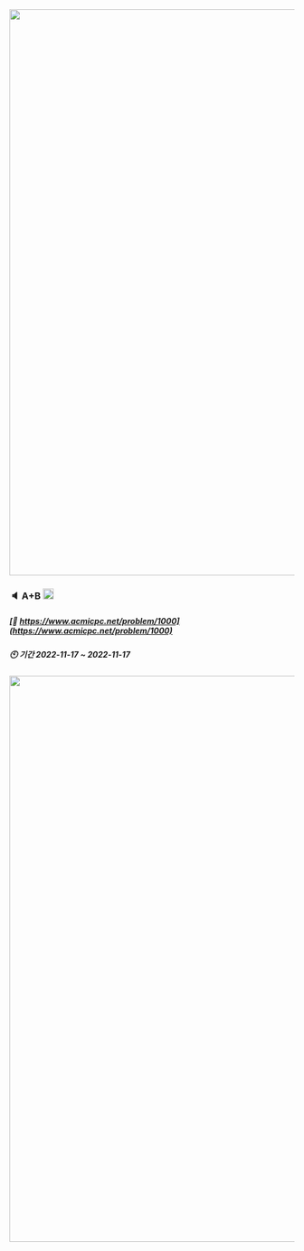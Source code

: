 <div><img src="https://user-images.githubusercontent.com/116149736/200574871-cf4ba89d-73f1-461e-adb7-7dd300720fff.jpg" width="1000"/>

### :speaker: A+B <img src="https://static.solved.ac/tier_small/1.svg" height="19"/>
  
##### [:link: https://www.acmicpc.net/problem/1000](https://www.acmicpc.net/problem/1000)
##### :clock10: 기간 2022-11-17 ~ 2022-11-17
  
<div><img src="https://user-images.githubusercontent.com/116149736/200578139-c971c35c-12fb-4f41-a730-db93e0301797.jpg" width="1000"/>